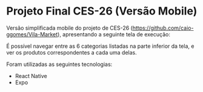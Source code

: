 # Projeto Final CES-26 (Versão Mobile)

Versão simplificada mobile do projeto de CES-26 (https://github.com/caio-ggomes/Vila-Market), apresentando a seguinte tela de execução:

É possível navegar entre as 6 categorias listadas na parte inferior da tela, e ver os produtos correspondentes a cada uma delas.

Foram utilizadas as seguintes tecnologias:

- React Native
- Expo
